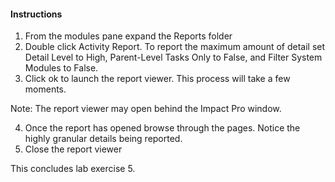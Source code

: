 #### Instructions

1. From the modules pane expand the Reports folder
2. Double click Activity Report. 
To report the maximum amount of detail set Detail Level to High, Parent-Level Tasks Only to False, and Filter System Modules to False. 
3. Click ok to launch the report viewer. This process will take a few moments. 

Note: The report viewer may open behind the Impact Pro window. 

4. Once the report has opened browse through the pages. Notice the highly granular details being reported. 
5. Close the report viewer

This concludes lab exercise 5.
